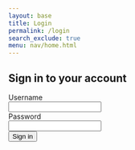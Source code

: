 ```yaml
---
layout: base
title: Login
permalink: /login
search_exclude: true
menu: nav/home.html
---
```


<!-- Add CSRF token meta tag -->
<meta name="csrf-token" content="{{ csrf_token() }}">

<div class="flex min-h-full flex-col justify-center px-6 py-12 lg:px-8">
  <div class="sm:mx-auto sm:w-full sm:max-w-sm">
    <h2 class="mt-10 text-center text-2xl/9 font-bold tracking-tight text-gray-900">Sign in to your account</h2>
  </div>

  <div class="mt-10 sm:mx-auto sm:w-full sm:max-w-sm">
    <form class="space-y-6" id="pythonForm" onsubmit="pythonLogin(); return false;">
      <div>
        <label for="username" class="block text-sm/6 font-medium text-gray-900">Username</label>
        <div class="mt-2">
          <input type="text" name="username" id="username" autocomplete="username" required class="block w-full rounded-md bg-white px-3 py-1.5 text-base text-gray-900 outline outline-1 -outline-offset-1 outline-gray-300 placeholder:text-gray-400 focus:outline focus:outline-2 focus:-outline-offset-2 focus:outline-indigo-500 sm:text-sm/6">
        </div>
      </div>
      <div>
        <div class="flex items-center justify-between">
          <label type="password" name="password" class="block text-sm/6 font-medium text-gray-900">Password</label>
        </div>
        <div class="mt-2">
          <input type="password" name="password" id="password" autocomplete="current-password" required class="block w-full rounded-md bg-white px-3 py-1.5 text-base text-gray-900 outline outline-1 -outline-offset-1 outline-gray-300 placeholder:text-gray-400 focus:outline focus:outline-2 focus:-outline-offset-2 focus:outline-indigo-500 sm:text-sm/6">
        </div>
      </div>
      <div>
        <button type="submit" class="flex w-full justify-center rounded-md bg-indigo-500 px-3 py-1.5 text-sm/6 font-semibold text-white shadow-sm hover:bg-rose-500 focus-visible:outline focus-visible:outline-2 focus-visible:outline-offset-2 focus-visible:outline-indigo-500">Sign in</button>
      </div>
      <p id="message" class="text-indigo-500"></p>
    </form>
  </div>
</div>

<script type="module">
    import { login, pythonURI, fetchOptions } from '{{site.baseurl}}/assets/js/api/config.js';

    // Function to handle Python login
    window.pythonLogin = async function() {
        const messageElement = document.getElementById("message");
        messageElement.textContent = "Logging in...";
        
        try {
            const options = {
                URL: `${pythonURI}/api/authenticate`,
                message: "message",
                method: "POST",
                cache: "no-cache",
                headers: {
                    'Content-Type': 'application/json',
                    'Accept': 'application/json',
                    'X-Requested-With': 'XMLHttpRequest',
                    'X-Origin': 'client'
                },
                body: {
                    uid: document.getElementById("username").value,
                    password: document.getElementById("password").value,
                }
            };
            
            const response = await login(options);
            
            if (response && response.token) {
                // Store token in both localStorage and cookie for consistency
                localStorage.setItem('token', response.token);
                document.cookie = `token=${response.token}; path=/; secure; samesite=lax`;
                
                // Redirect to profile page
                window.location.href = '{{site.baseurl}}/profile';
            }
        } catch (error) {
            console.error("Login Error:", error);
            messageElement.textContent = `Login failed: ${error.message}`;
        }
    }

    // Function to fetch and display Python data
    async function pythonDatabase() {
        const messageElement = document.getElementById("message");
        
        try {
            const token = localStorage.getItem('token') || 
                         document.cookie.split('; ')
                            .find(row => row.startsWith('token='))
                            ?.split('=')[1];

            if (!token) {
                throw new Error('No authentication token found');
            }

            const response = await fetch(`${pythonURI}/api/user`, {
                method: 'GET',
                mode: 'cors',
                cache: 'no-cache',
                credentials: 'include',
                headers: {
                    'Content-Type': 'application/json',
                    'Accept': 'application/json',
                    'X-Requested-With': 'XMLHttpRequest',
                    'X-Origin': 'client',
                    'Authorization': `Bearer ${token}`
                }
            });
            
            if (!response.ok) {
                throw new Error(`Server response: ${response.status}`);
            }
            
            const data = await response.json();
            window.location.href = '{{site.baseurl}}/profile';
        } catch (error) {
            console.error("Database Error:", error);
            messageElement.textContent = `Error: ${error.message}`;
        }
    }

    // Check for authentication on page load
    window.onload = function() {
        const token = localStorage.getItem('token') || 
                     document.cookie.split('; ')
                        .find(row => row.startsWith('token='))
                        ?.split('=')[1];
                        
        if (token) {
            pythonDatabase();
        }
    };
</script>
